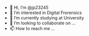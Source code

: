 - 👋 Hi, I’m @jp23245
- 👀 I’m interested in Digital Frorensics
- 🌱 I’m currently studying at University
- 💞️ I’m looking to collaborate on ...
- 📫 How to reach me ...

<!---
jp23245/jp23245 is a ✨ special ✨ repository because its `README.md` (this file) appears on your GitHub profile.
You can click the Preview link to take a look at your changes.
--->
